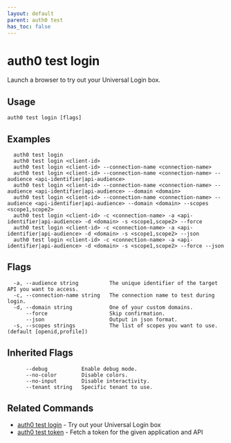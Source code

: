 ```yaml
---
layout: default
parent: auth0 test
has_toc: false
---
```

# auth0 test login

Launch a browser to try out your Universal Login box.

## Usage
```
auth0 test login [flags]
```

## Examples

```
  auth0 test login
  auth0 test login <client-id>
  auth0 test login <client-id> --connection-name <connection-name>
  auth0 test login <client-id> --connection-name <connection-name> --audience <api-identifier|api-audience>
  auth0 test login <client-id> --connection-name <connection-name> --audience <api-identifier|api-audience> --domain <domain>
  auth0 test login <client-id> --connection-name <connection-name> --audience <api-identifier|api-audience> --domain <domain> --scopes <scope1,scope2>
  auth0 test login <client-id> -c <connection-name> -a <api-identifier|api-audience> -d <domain> -s <scope1,scope2> --force
  auth0 test login <client-id> -c <connection-name> -a <api-identifier|api-audience> -d <domain> -s <scope1,scope2> --json
  auth0 test login <client-id> -c <connection-name> -a <api-identifier|api-audience> -d <domain> -s <scope1,scope2> --force --json
```


## Flags

```
  -a, --audience string          The unique identifier of the target API you want to access.
  -c, --connection-name string   The connection name to test during login.
  -d, --domain string            One of your custom domains.
      --force                    Skip confirmation.
      --json                     Output in json format.
  -s, --scopes strings           The list of scopes you want to use. (default [openid,profile])
```


## Inherited Flags

```
      --debug           Enable debug mode.
      --no-color        Disable colors.
      --no-input        Disable interactivity.
      --tenant string   Specific tenant to use.
```


## Related Commands

- [auth0 test login](auth0_test_login.md) - Try out your Universal Login box
- [auth0 test token](auth0_test_token.md) - Fetch a token for the given application and API


